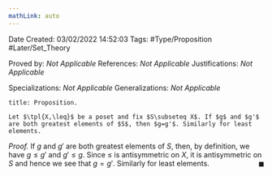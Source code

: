 ```yaml
---
mathLink: auto
---
```


<div class="topSpace"></div>

Date Created: 03/02/2022 14:52:03
Tags: #Type/Proposition #Later/Set_Theory

Proved by: <i>Not Applicable</i>
References: <i>Not Applicable</i>
Justifications: <i>Not Applicable</i>

Specializations: <i>Not Applicable</i>
Generalizations: <i>Not Applicable</i>

``` ad-Proposition
title: Proposition.

Let $\tpl{X,\leq}$ be a poset and fix $S\subseteq X$. If $g$ and $g'$ are both greatest elements of $S$, then $g=g'$. Similarly for least elements.

```

<i>Proof.</i> If $g$ and $g'$ are both greatest elements of $S$, then, by definition, we have $g\leq g'$ and $g'\leq g$. Since $\leq$ is antisymmetric on $X$, it is antisymmetric on $S$ and hence we see that $g=g'$. Similarly for least elements.<span style="float:right;">$\blacksquare$</span>

